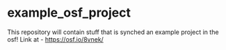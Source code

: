 example_osf_project
===================

This repository will contain stuff that is synched an example project in the osf! Link at - https://osf.io/8vnek/
